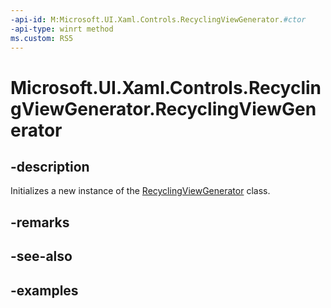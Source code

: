 ```yaml
---
-api-id: M:Microsoft.UI.Xaml.Controls.RecyclingViewGenerator.#ctor
-api-type: winrt method
ms.custom: RS5
---
```


<!-- Method syntax.
public RecyclingViewGenerator.RecyclingViewGenerator()
-->

# Microsoft.UI.Xaml.Controls.RecyclingViewGenerator.RecyclingViewGenerator

## -description

Initializes a new instance of the [RecyclingViewGenerator](recyclingviewgenerator.md) class.

## -remarks

## -see-also

## -examples


